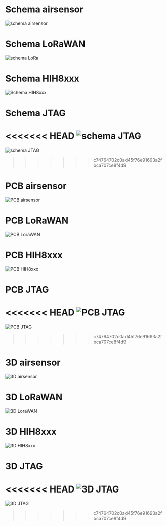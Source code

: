 # Schema airsensor
![schema airsensor](./Schema_airsensor.PNG)

# Schema LoRaWAN
![schema LoRa](./Schema_LoRA.PNG)

# Schema HIH8xxx
![Schema HIH8xxx](./Schema_HIH8xxx.PNG)

# Schema JTAG
<<<<<<< HEAD
![schema JTAG](./Schema_JTAG2.PNG)
=======
![schema JTAG](./Schema_JTAG.PNG)
>>>>>>> c74764702c0ad45f76e91693a2fbca707ce8f4d9

# PCB airsensor
![PCB airsensor](./PCB_airsensor.PNG)

# PCB LoRaWAN
![PCB LoraWAN](./PCB_LoRa.PNG)

# PCB HIH8xxx
![PCB HIH8xxx](./PCB_HIH8xxx.PNG)

# PCB JTAG
<<<<<<< HEAD
![PCB JTAG](./PCB_JTAG3.PNG)
=======
![PCB JTAG](./PCB_JTAG.PNG)
>>>>>>> c74764702c0ad45f76e91693a2fbca707ce8f4d9

# 3D airsensor
![3D airsensor](./3D_airsensor.PNG)

# 3D LoRaWAN
![3D LoraWAN](./3D_LoRa.PNG)

# 3D HIH8xxx
![3D HIH8xxx](./3D_HIH8xxx.PNG)

# 3D JTAG
<<<<<<< HEAD
![3D JTAG](./3D_JTAG2.PNG)
=======
![3D JTAG](./3D_JTAG.PNG)




>>>>>>> c74764702c0ad45f76e91693a2fbca707ce8f4d9
